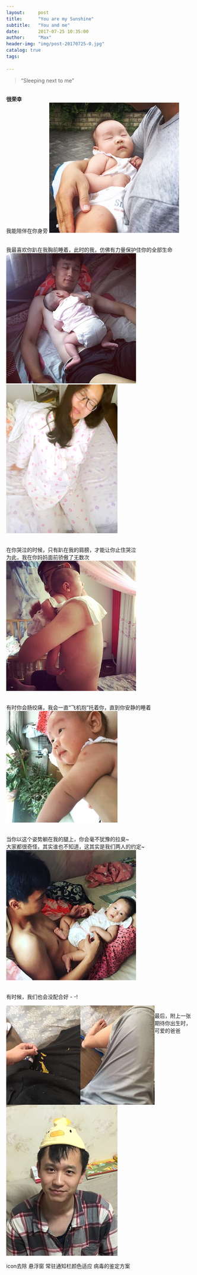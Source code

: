 ```yaml
---
layout:     post
title:      "You are my Sunshine"
subtitle:   "You and me"
date:       2017-07-25 10:35:00
author:     "Max"
header-img: "img/post-20170725-0.jpg"
catalog: true
tags:

---
```


> “Sleeping next to me”


<br><b>很荣幸</b>
<br>我能陪伴在你身旁
![img](/img/post-20170725-1.jpg)

<br>我最喜欢你趴在我胸前睡着，此时的我，仿佛有力量保护住你的全部生命
![img](/img/post-20170725-2.jpg)
![img](/img/post-bg-2015-0.jpg)

<br>在你哭泣的时候，只有趴在我的肩膀，才能让你止住哭泣
<br>为此，我在你妈妈面前骄傲了无数次
![img](/img/post-20170725-4.jpg)

<br>有时你会肠绞痛，我会一直“飞机抱”托着你，直到你安静的睡着
![img](/img/post-20170725-3.jpg)





<br>当你以这个姿势躺在我的腿上，你会毫不犹豫的拉臭~
<br>大家都很奇怪，其实谁也不知道，这其实是我们两人的约定~
![img](/img/post-20170725-5.jpg)

<br>有时候，我们也会没配合好 - -!

<img src="/img/post-20170725-6.jpg" align="left"> 

<img src="/img/post-20170725-7.jpg" align="left">



<br>最后，附上一张期待你出生时，可爱的爸爸
![img](/img/post-20170725-8.jpg)


icon去除
悬浮窗
常驻通知栏颜色适应
病毒的鉴定方案

